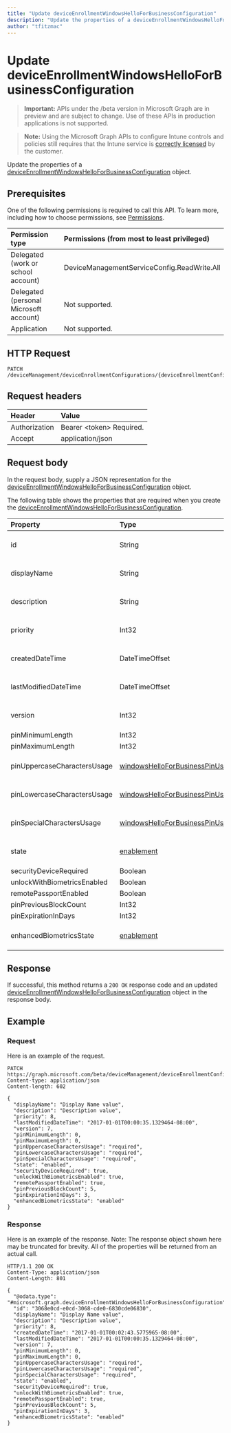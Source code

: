 ```yaml
---
title: "Update deviceEnrollmentWindowsHelloForBusinessConfiguration"
description: "Update the properties of a deviceEnrollmentWindowsHelloForBusinessConfiguration object."
author: "tfitzmac"
---
```


# Update deviceEnrollmentWindowsHelloForBusinessConfiguration

> **Important:** APIs under the /beta version in Microsoft Graph are in preview and are subject to change. Use of these APIs in production applications is not supported.

> **Note:** Using the Microsoft Graph APIs to configure Intune controls and policies still requires that the Intune service is [correctly licensed](https://go.microsoft.com/fwlink/?linkid=839381) by the customer.

Update the properties of a [deviceEnrollmentWindowsHelloForBusinessConfiguration](../resources/intune-onboarding-deviceenrollmentwindowshelloforbusinessconfiguration.md) object.
## Prerequisites
One of the following permissions is required to call this API. To learn more, including how to choose permissions, see [Permissions](/graph/permissions-reference).

|Permission type|Permissions (from most to least privileged)|
|:---|:---|
|Delegated (work or school account)|DeviceManagementServiceConfig.ReadWrite.All|
|Delegated (personal Microsoft account)|Not supported.|
|Application|Not supported.|

## HTTP Request
<!-- {
  "blockType": "ignored"
}
-->
``` http
PATCH /deviceManagement/deviceEnrollmentConfigurations/{deviceEnrollmentConfigurationId}
```

## Request headers
|Header|Value|
|:---|:---|
|Authorization|Bearer &lt;token&gt; Required.|
|Accept|application/json|

## Request body
In the request body, supply a JSON representation for the [deviceEnrollmentWindowsHelloForBusinessConfiguration](../resources/intune-onboarding-deviceenrollmentwindowshelloforbusinessconfiguration.md) object.

The following table shows the properties that are required when you create the [deviceEnrollmentWindowsHelloForBusinessConfiguration](../resources/intune-onboarding-deviceenrollmentwindowshelloforbusinessconfiguration.md).

|Property|Type|Description|
|:---|:---|:---|
|id|String|Not yet documented Inherited from [deviceEnrollmentConfiguration](../resources/intune-onboarding-deviceenrollmentconfiguration.md)|
|displayName|String|Not yet documented Inherited from [deviceEnrollmentConfiguration](../resources/intune-onboarding-deviceenrollmentconfiguration.md)|
|description|String|Not yet documented Inherited from [deviceEnrollmentConfiguration](../resources/intune-onboarding-deviceenrollmentconfiguration.md)|
|priority|Int32|Not yet documented Inherited from [deviceEnrollmentConfiguration](../resources/intune-onboarding-deviceenrollmentconfiguration.md)|
|createdDateTime|DateTimeOffset|Not yet documented Inherited from [deviceEnrollmentConfiguration](../resources/intune-onboarding-deviceenrollmentconfiguration.md)|
|lastModifiedDateTime|DateTimeOffset|Not yet documented Inherited from [deviceEnrollmentConfiguration](../resources/intune-onboarding-deviceenrollmentconfiguration.md)|
|version|Int32|Not yet documented Inherited from [deviceEnrollmentConfiguration](../resources/intune-onboarding-deviceenrollmentconfiguration.md)|
|pinMinimumLength|Int32|Not yet documented|
|pinMaximumLength|Int32|Not yet documented|
|pinUppercaseCharactersUsage|[windowsHelloForBusinessPinUsage](../resources/intune-onboarding-windowshelloforbusinesspinusage.md)|Not yet documented. Possible values are: `allowed`, `required`, `disallowed`.|
|pinLowercaseCharactersUsage|[windowsHelloForBusinessPinUsage](../resources/intune-onboarding-windowshelloforbusinesspinusage.md)|Not yet documented. Possible values are: `allowed`, `required`, `disallowed`.|
|pinSpecialCharactersUsage|[windowsHelloForBusinessPinUsage](../resources/intune-onboarding-windowshelloforbusinesspinusage.md)|Not yet documented. Possible values are: `allowed`, `required`, `disallowed`.|
|state|[enablement](../resources/intune-shared-enablement.md)|Not yet documented. Possible values are: `notConfigured`, `enabled`, `disabled`.|
|securityDeviceRequired|Boolean|Not yet documented|
|unlockWithBiometricsEnabled|Boolean|Not yet documented|
|remotePassportEnabled|Boolean|Not yet documented|
|pinPreviousBlockCount|Int32|Not yet documented|
|pinExpirationInDays|Int32|Not yet documented|
|enhancedBiometricsState|[enablement](../resources/intune-shared-enablement.md)|Not yet documented. Possible values are: `notConfigured`, `enabled`, `disabled`.|



## Response
If successful, this method returns a `200 OK` response code and an updated [deviceEnrollmentWindowsHelloForBusinessConfiguration](../resources/intune-onboarding-deviceenrollmentwindowshelloforbusinessconfiguration.md) object in the response body.

## Example
### Request
Here is an example of the request.
``` http
PATCH https://graph.microsoft.com/beta/deviceManagement/deviceEnrollmentConfigurations/{deviceEnrollmentConfigurationId}
Content-type: application/json
Content-length: 602

{
  "displayName": "Display Name value",
  "description": "Description value",
  "priority": 8,
  "lastModifiedDateTime": "2017-01-01T00:00:35.1329464-08:00",
  "version": 7,
  "pinMinimumLength": 0,
  "pinMaximumLength": 0,
  "pinUppercaseCharactersUsage": "required",
  "pinLowercaseCharactersUsage": "required",
  "pinSpecialCharactersUsage": "required",
  "state": "enabled",
  "securityDeviceRequired": true,
  "unlockWithBiometricsEnabled": true,
  "remotePassportEnabled": true,
  "pinPreviousBlockCount": 5,
  "pinExpirationInDays": 3,
  "enhancedBiometricsState": "enabled"
}
```

### Response
Here is an example of the response. Note: The response object shown here may be truncated for brevity. All of the properties will be returned from an actual call.
``` http
HTTP/1.1 200 OK
Content-Type: application/json
Content-Length: 801

{
  "@odata.type": "#microsoft.graph.deviceEnrollmentWindowsHelloForBusinessConfiguration",
  "id": "3068e0cd-e0cd-3068-cde0-6830cde06830",
  "displayName": "Display Name value",
  "description": "Description value",
  "priority": 8,
  "createdDateTime": "2017-01-01T00:02:43.5775965-08:00",
  "lastModifiedDateTime": "2017-01-01T00:00:35.1329464-08:00",
  "version": 7,
  "pinMinimumLength": 0,
  "pinMaximumLength": 0,
  "pinUppercaseCharactersUsage": "required",
  "pinLowercaseCharactersUsage": "required",
  "pinSpecialCharactersUsage": "required",
  "state": "enabled",
  "securityDeviceRequired": true,
  "unlockWithBiometricsEnabled": true,
  "remotePassportEnabled": true,
  "pinPreviousBlockCount": 5,
  "pinExpirationInDays": 3,
  "enhancedBiometricsState": "enabled"
}
```





